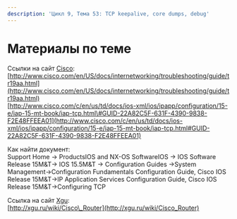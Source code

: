 ```yaml
---
description: 'Цикл 9, Тема 53: TCP keepalive, core dumps, debug'
---
```


# Материалы по теме

Ссылки на сайт [Cisco](http://www.cisco.com/):  
[http://www.cisco.com/en/US/docs/internetworking/troubleshooting/guide/tr19aa.html](http://www.cisco.com/en/US/docs/internetworking/troubleshooting/guide/tr19aa.html)  
[http://www.cisco.com/c/en/us/td/docs/ios-xml/ios/ipapp/configuration/15-e/iap-15-mt-book/iap-tcp.html\#GUID-22A82C5F-631F-4390-9838-F2E48FFEEA01](http://www.cisco.com/c/en/us/td/docs/ios-xml/ios/ipapp/configuration/15-e/iap-15-mt-book/iap-tcp.html#GUID-22A82C5F-631F-4390-9838-F2E48FFEEA01)

Как найти документ:  
Support Home → ProductsIOS and NX-OS SoftwareIOS → IOS Software Release 15M&T→ IOS 15.5M&T → Configuration Guides →System Management→Configuration Fundamentals Configuration Guide, Cisco IOS Release 15M&T→IP Application Services Configuration Guide, Cisco IOS Release 15M&T→Configuring TCP

Ссылка на сайт [Xgu](http://www.xgu.ru/):  
[http://xgu.ru/wiki/Cisco\_Router](http://xgu.ru/wiki/Cisco_Router)

